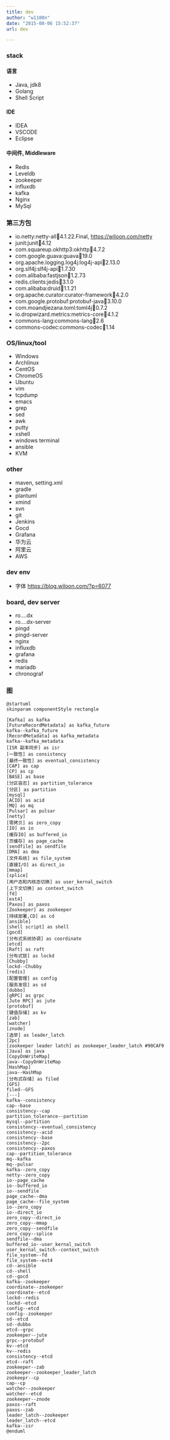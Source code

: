 ```yaml
---
title: dev
author: "w1100n"
date: "2015-08-06 15:52:37"
url: dev

---
```

### stack
#### 语言
- Java, jdk8
- Golang
- Shell Script

#### IDE
- IDEA
- VSCODE
- Eclipse

#### 中间件, Middleware
- Redis
- Leveldb
- zookeeper
- influxdb
- kafka
- Nginx
- MySql

### 第三方包
- io.netty:netty-all:jar:4.1.22.Final, https://wiloon.com/netty
- junit:junit:jar:4.12
- com.squareup.okhttp3:okhttp:jar:4.7.2
- com.google.guava:guava:jar:19.0
- org.apache.logging.log4j:log4j-api:jar:2.13.0
- org.slf4j:slf4j-api:jar:1.7.30
- com.alibaba:fastjson:jar:1.2.73
- redis.clients:jedis:jar:3.1.0
- com.alibaba:druid:jar:1.1.21
- org.apache.curator:curator-framework:jar:4.2.0
- com.google.protobuf:protobuf-java:jar:3.10.0
- com.moandjiezana.toml:toml4j:jar:0.7.2
- io.dropwizard.metrics:metrics-core:jar:4.1.2
- commons-lang:commons-lang:jar:2.6
- commons-codec:commons-codec:jar:1.14

### OS/linux/tool
- Windows
- Archlinux
- CentOS
- ChromeOS
- Ubuntu
- vim
- tcpdump
- emacs
- grep
- sed
- awk
- putty
- xshell
- windows terminal
- ansible
- KVM

### other
- maven, setting.xml
- gradle
- plantuml
- xmind
- svn
- git
- Jenkins
- Gocd
- Grafana
- 华为云
- 阿里云
- AWS

### dev env
- 字体 https://blog.wiloon.com/?p=6077
 
### board, dev server
- ro....dx
- ro....dx-server
- pingd
- pingd-server
- nginx
- influxdb
- grafana
- redis
- mariadb
- chronograf

### 图
```puml
@startuml
skinparam componentStyle rectangle

[Kafka] as kafka
[FutureRecordMetadata] as kafka_future
kafka--kafka_future
[RecordMetadata] as kafka_metadata
kafka--kafka_metadata
[ISR 副本同步] as isr
[一致性] as consistency
[最终一致性] as eventual_consistency
[CAP] as cap
[CP] as cp
[BASE] as base
[分区容忍] as partition_tolerance
[分区] as partition
[mysql]
[ACID] as acid
[MQ] as mq
[Pulsar] as pulsar
[netty]
[零拷贝] as zero_copy
[IO] as io
[缓存IO] as buffered_io
[页缓存] as page_cache
[sendfile] as sendfile
[DMA] as dma
[文件系统] as file_system
[直接I/O] as direct_io
[mmap]
[splice]
[用户态和内核态切换] as user_kernal_switch
[上下文切换] as context_switch
[fd]
[ext4]
[Paxos] as paxos
[Zookeeper] as zookeeper
[持续部署,CD] as cd
[ansible]
[shell script] as shell
[gocd]
[分布式系统协调] as coordinate
[etcd]
[Raft] as raft
[分布式锁] as lockd
[Chubby]
lockd--Chubby
[redis]
[配置管理] as config
[服务发现] as sd
[dubbo]
[gRPC] as grpc
[Jute RPC] as jute
[protobuf]
[键值存储] as kv
[zab]
[watcher]
[znode]
[选举] as leader_latch
[2pc]
[zookeeper leader latch] as zookeeper_leader_latch #90CAF9
[Java] as java
[CopyOnWriteMap]
java--CopyOnWriteMap
[HashMap]
java--HashMap
[分布式存储] as filed
[GFS] 
filed--GFS
[---]
kafka--consistency
cap--base
consistency--cap
partition_tolerance--partition
mysql--partition
consistency--eventual_consistency
consistency--acid
consistency--base
consistency--2pc
consistency--paxos
cap--partition_tolerance
mq--kafka
mq--pulsar
kafka--zero_copy
netty--zero_copy
io--page_cache
io--buffered_io
io--sendfile
page_cache--dma
page_cache--file_system
io--zero_copy
io--direct_io
zero_copy--direct_io
zero_copy--mmap
zero_copy--sendfile
zero_copy--splice
sendfile--dma
buffered_io--user_kernal_switch
user_kernal_switch--context_switch
file_system--fd
file_system--ext4
cd--ansible
cd--shell
cd--gocd
kafka--zookeeper
coordinate--zookeeper
coordinate--etcd
lockd--redis
lockd--etcd
config--etcd
config--zookeeper
sd--etcd
sd--dubbo
etcd--grpc
zookeeper--jute
grpc--protobuf
kv--etcd
kv--redis
consistency--etcd
etcd--raft
zookeeper--zab
zookeeper--zookeeper_leader_latch
zookeepr--cp
cap--cp
watcher--zookeeper
watcher--etcd
zookeeper--znode
paxos--raft
paxos--zab
leader_latch--zookeeper
leader_latch--etcd
kafka--isr
@enduml

```
